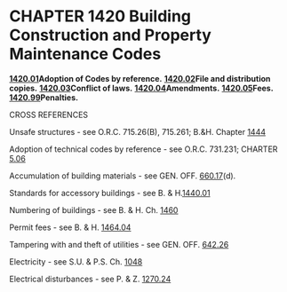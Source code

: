 CHAPTER 1420 Building Construction and Property Maintenance Codes
=================================================================

[**1420.01**](5654ad2a.html)**Adoption of Codes by reference.**
[**1420.02**](565c8be7.html)**File and distribution copies.**
[**1420.03**](56607c05.html)**Conflict of laws.**
[**1420.04**](566800b9.html)**Amendments.**
[**1420.05**](56c687ad.html)**Fees.**
[**1420.99**](56c960bd.html)**Penalties.**

CROSS REFERENCES

Unsafe structures - see O.R.C. 715.26(B), 715.261; B.&H. Chapter
[1444](5727b503.html)

Adoption of technical codes by reference - see O.R.C. 731.231; CHARTER
[5.06](139a0d3d.html)

Accumulation of building materials - see GEN. OFF.
[660.17](360145d6.html)(d).

Standards for accessory buildings - see B. & H.[1440.01](5736091f.html)

Numbering of buildings - see B. & H. Ch. [1460](58b12b95.html)

Permit fees - see B. & H. [1464.04](590733b4.html)

Tampering with and theft of utilities - see GEN. OFF.
[642.26](338b6b37.html)

Electricity - see S.U. & P.S. Ch. [1048](456ce5c7.html)

Electrical disturbances - see P. & Z. [1270.24](5131ec30.html)
